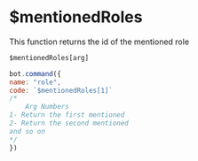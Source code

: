 # $mentionedRoles

This function returns the id of the mentioned role

```javascript
$mentionedRoles[arg]
```

```javascript
bot.command({
name: "role",
code: `$mentionedRoles[1]`
/*
    Arg Numbers
1- Return the first mentioned
2- Return the second mentioned
and so on
*/
})
```

